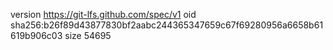 version https://git-lfs.github.com/spec/v1
oid sha256:b26f89d43877830bf2aabc244365347659c67f69280956a6658b61619b906c03
size 54695
